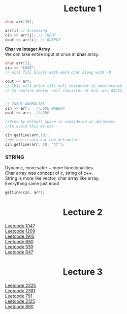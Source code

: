 # <center>Lecture 1

```c++ 
char arr[10]; 

arr[i] // Accessing
cin >> arr[i]; // INPUT
cout << arr[i]; // OUTPUT
```
**Char vs Integer Array**  
We can take entire input at once in **char** array.
```c++
char arr[5];
cin >> "LOVE";
// Will fill blocks with each char along with /0 

cout << arr;
// This will print till null character is encountered
// To confirm wheter null character at end, use ASCII


// INPUT ANOMALIES
cin >> arr;   //LOVE BABBAR
cout << arr;  //LOVE

//Bcoz by default space is considered as delimeter
//To avoid this we use -

cin.getline(arr,10);
//We can create our own delimeter
cin.getline(arr, 10, '\t');

```


### STRING
Dynamic, more safer + more functionalities.  
Char array was concept of c, string of c++.  
String is more like vector, char array like array.  
Everything same just input

```c++
getline(cin, arr);
```

# <CENTER> Lecture 2

[Leetcode 1047]()  
[Leetcode 1209]()  
[Leetcode 1910]()  
[Leetcode 680]()  
[Leetcode 539]()  
[Leetcode 647]()  


# <CENTER> Lecture 3
[Leetcode 2325]()  
[Leetcode 2391]()  
[Leetcode 791]()  
[Leetcode 2125]()  
[Leetcode 890]()  
